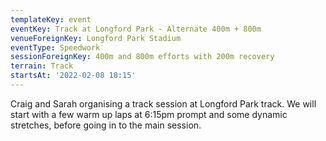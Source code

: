 ```yaml
---
templateKey: event
eventKey: Track at Longford Park - Alternate 400m + 800m
venueForeignKey: Longford Park Stadium
eventType: Speedwork
sessionForeignKey: 400m and 800m efforts with 200m recovery
terrain: Track
startsAt: '2022-02-08 18:15'
---
```

Craig and Sarah organising a track session at Longford Park track. We will start with a few 
warm up laps at 6:15pm prompt and some dynamic stretches, before going in to the main session.
